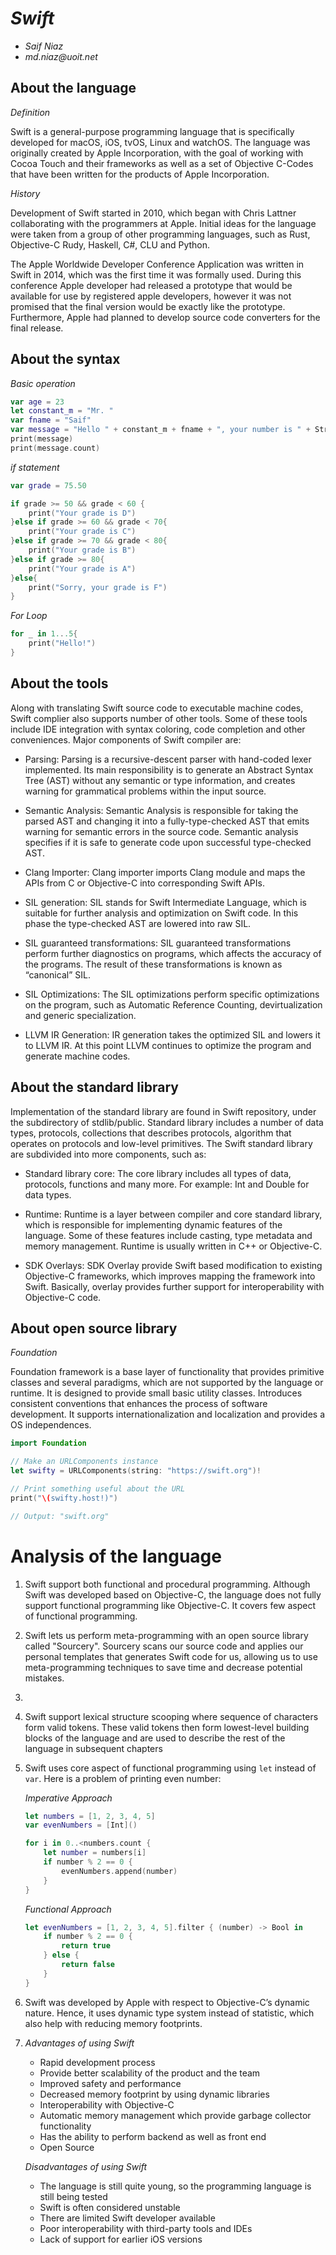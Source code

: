 # _Swift_

- _Saif Niaz_
- _md.niaz@uoit.net_

## About the language

*Definition*

Swift is a general-purpose programming language that is specifically developed for macOS, iOS, tvOS, Linux and watchOS. The language was originally created by Apple Incorporation, with the goal of working with Cocoa Touch and their frameworks as well as a set of Objective C-Codes that have been written for the products of Apple Incorporation.

*History*

Development of Swift started in 2010, which began with Chris Lattner collaborating with the programmers at Apple. Initial ideas for the language were taken from a group of other programming languages, such as Rust, Objective-C Rudy, Haskell, C#, CLU and Python.

The Apple Worldwide Developer Conference Application was written in Swift in 2014, which was the first time it was formally used. During this conference Apple developer had released a prototype that would be available for use by registered apple developers, however it was not promised that the final version would be exactly like the prototype. Furthermore, Apple had planned to develop source code converters for the final release.


## About the syntax

*Basic operation*

```swift
var age = 23
let constant_m = "Mr. "
var fname = "Saif"
var message = "Hello " + constant_m + fname + ", your number is " + String(age)
print(message)
print(message.count)
```
*if statement*

```swift
var grade = 75.50

if grade >= 50 && grade < 60 {
    print("Your grade is D")
}else if grade >= 60 && grade < 70{
    print("Your grade is C")
}else if grade >= 70 && grade < 80{
    print("Your grade is B")
}else if grade >= 80{
    print("Your grade is A")
}else{
    print("Sorry, your grade is F")
}
```
*For Loop*

```swift
for _ in 1...5{
    print("Hello!")
}
```

## About the tools

Along with translating Swift source code to executable machine codes, Swift complier also supports number of other tools. Some of these tools include IDE integration with syntax coloring, code completion and other conveniences. Major components of Swift compiler are:

- Parsing: Parsing is a recursive-descent parser with hand-coded lexer implemented. Its main responsibility is to generate an Abstract Syntax Tree (AST) without any semantic or type information, and creates warning for grammatical problems within the input source.

- Semantic Analysis:  Semantic Analysis is responsible for taking the parsed AST and changing it into a fully-type-checked AST that emits warning for semantic errors in the source code. Semantic analysis specifies if it is safe to generate code upon successful type-checked AST.

- Clang Importer: Clang importer imports Clang module and maps the APIs from C or Objective-C into corresponding Swift APIs. 

- SIL generation: SIL stands for Swift Intermediate Language, which is suitable for further analysis and optimization on Swift code. In this phase the type-checked AST are lowered into raw SIL.

- SIL guaranteed transformations: SIL guaranteed transformations perform further diagnostics on programs, which affects the accuracy of the programs. The result of these transformations is known as “canonical” SIL.

- SIL Optimizations: The SIL optimizations perform specific optimizations on the program, such as Automatic Reference Counting, devirtualization and generic specialization.

- LLVM IR Generation: IR generation takes the optimized SIL and lowers it to LLVM IR. At this point LLVM continues to optimize the program and generate machine codes.

## About the standard library

Implementation of the standard library are found in Swift repository, under the subdirectory of stdlib/public. Standard library includes a number of data types, protocols, collections that describes protocols, algorithm that operates on protocols and low-level primitives. The Swift standard library are subdivided into more components, such as:

- Standard library core: The core library includes all types of data, protocols, functions and many more. For example: Int and Double for data types.

- Runtime: Runtime is a layer between compiler and core standard library, which is responsible for implementing dynamic features of the language. Some of these features include casting, type metadata and memory management. Runtime is usually written in C++ or Objective-C.

- SDK Overlays: SDK Overlay provide Swift based modification to existing Objective-C frameworks, which improves mapping the framework into Swift. Basically, overlay provides further support for interoperability with Objective-C code.


## About open source library

*Foundation*

Foundation framework is a base layer of functionality that provides primitive classes and several paradigms, which are not supported by the language or runtime. It is designed to provide small basic utility classes. Introduces consistent conventions that enhances the process of software development. It supports internationalization and localization and provides a OS independences.

```swift
import Foundation

// Make an URLComponents instance
let swifty = URLComponents(string: "https://swift.org")!

// Print something useful about the URL
print("\(swifty.host!)")

// Output: "swift.org"
```


# Analysis of the language

1. Swift support both functional and procedural programming. Although Swift was developed based on Objective-C, the language does not fully support functional programming like Objective-C. It covers few aspect of functional programming.

2. Swift lets us perform meta-programming with an open source library called "Sourcery". Sourcery scans our source code and applies our personal templates that generates Swift code for us, allowing us to use meta-programming techniques to save time and decrease potential mistakes.

3. 

4. Swift support lexical structure scooping where sequence of characters form valid tokens. These valid tokens then form lowest-level building blocks of the language and are used to describe the rest of the language in subsequent chapters

5. Swift uses core aspect of functional programming using `let` instead of `var`. Here is a problem of printing even number:

    *Imperative Approach*

    ```swift
    let numbers = [1, 2, 3, 4, 5]
    var evenNumbers = [Int]()

    for i in 0..<numbers.count {
        let number = numbers[i]
        if number % 2 == 0 {
            evenNumbers.append(number)
        }
    }
    ```
    *Functional Approach*

    ```swift
    let evenNumbers = [1, 2, 3, 4, 5].filter { (number) -> Bool in
        if number % 2 == 0 {
            return true
        } else {
            return false
        }
    }
    ```

6. Swift was developed by Apple with respect to Objective-C’s dynamic nature. Hence, it uses dynamic type system instead of statistic, which also help with reducing memory footprints.

7.
    *Advantages of using Swift*
    - Rapid development process
    - Provide better scalability of the product and the team
    - Improved safety and performance
    - Decreased memory footprint by using dynamic libraries
    - Interoperability with Objective-C
    - Automatic memory management which provide garbage collector functionality
    - Has the ability to perform backend as well as front end
    - Open Source 

    *Disadvantages of using Swift*
    - The language is still quite young, so the programming language is still being tested
    - Swift is often considered unstable
    - There are limited Swift developer available
    - Poor interoperability with third-party tools and IDEs
    - Lack of support for earlier iOS versions
